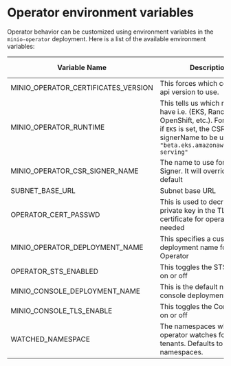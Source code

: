 # Operator environment variables

Operator behavior can be customized using environment variables in the `minio-operator` deployment. Here is a list of the available environment variables:

| Variable Name | Description                                                                                                                                                                  | Possible values         | default                       |
| --- |------------------------------------------------------------------------------------------------------------------------------------------------------------------------------|-------------------------|-------------------------------|
|MINIO_OPERATOR_CERTIFICATES_VERSION| This forces which certificate api version to use.                                                                                                                 | `v1`,`v1beta1`              | whichever api k8s provides     |
|MINIO_OPERATOR_RUNTIME | This tells us which runtime we have i.e. (EKS, Rancher, OpenShift, etc.). For example, if `EKS` is set, the CSR signerName to be used will be `"beta.eks.amazonaws.com/app-serving"` | EKS, Rancher, OpenShift |                               |
|MINIO_OPERATOR_CSR_SIGNER_NAME| The name to use for the CSR Signer. It will override the default                                                                                                             |                         | `kubernetes.io/kubelet-serving` |
|SUBNET_BASE_URL| Subnet base URL                                                                                                                                                              |                         | https://subnet.min.io         |
|OPERATOR_CERT_PASSWD| This is used to decrypt the private key in the TLS certificate for operator, if needed                                                                               |                         ||
|MINIO_OPERATOR_DEPLOYMENT_NAME| This specifies a custom deployment name for Operator                                                                                                                |                         | `minio-operator`                |
|OPERATOR_STS_ENABLED| This toggles the STS Service on or off                                                                                                                         | `on`, `off`                 | `off`                           |
|MINIO_CONSOLE_DEPLOYMENT_NAME| This is the default name of the console deployment                                                                                                                                |                  | `console`                       |
|MINIO_CONSOLE_TLS_ENABLE| This toggles the Console TLS on or off                                                                                                                                   | `on`, `off`                 | `off`                           |
|WATCHED_NAMESPACE| The namespaces which the operator watches for MinIO tenants. Defaults to `""` for all namespaces.                                                                              |                         |                               |
